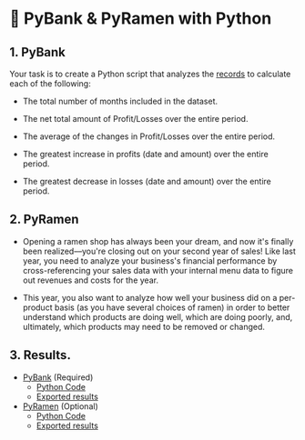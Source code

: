 # 🏦	 PyBank & PyRamen with Python

## 1. PyBank

Your task is to create a Python script that analyzes the [records](/PyBank/DataFolder/budget_data.csv) to calculate each of the following:

* The total number of months included in the dataset.

* The net total amount of Profit/Losses over the entire period.

* The average of the changes in Profit/Losses over the entire period.

* The greatest increase in profits (date and amount) over the entire period.

* The greatest decrease in losses (date and amount) over the entire period.

## 2. PyRamen 
* Opening a ramen shop has always been your dream, and now it's finally been realized––you're closing out on your second year of sales! Like last year, you need to analyze your business's financial performance by cross-referencing your sales data with your internal menu data to figure out revenues and costs for the year.

* This year, you also want to analyze how well your business did on a per-product basis (as you have several choices of ramen) in order to better understand which products are doing well, which are doing poorly, and, ultimately, which products may need to be removed or changed.


## 3. Results.

* [PyBank](/PyBank/) (Required)
    * [Python Code](/PyBank/main.ipynb)
    * [Exported results](/Output/pybank_analysis.txt) 
* [PyRamen](/PyRamen/) (Optional)
    * [Python Code](/PyRamen/main.ipynb)
    * [Exported results](/PyRamen/Output/ramen_report.csv)

